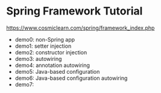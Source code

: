 # Spring Framework Tutorial


https://www.cosmiclearn.com/spring/framework_index.php

- demo0: non-Spring app
- demo1: setter injection
- demo2: constructor injection
- demo3: autowiring
- demo4: annotation autowiring
- demo5: Java-based configuration
- demo6: Java-based configuration autowiring
- demo7: 